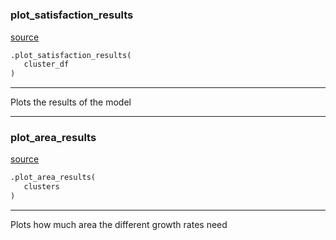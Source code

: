 #


### plot_satisfaction_results
[source](https://github.com/allfed/Seaweed-Upscaling-Model/blob/master/src/plotter.py/#L8)
```python
.plot_satisfaction_results(
   cluster_df
)
```

---
Plots the results of the model

----


### plot_area_results
[source](https://github.com/allfed/Seaweed-Upscaling-Model/blob/master/src/plotter.py/#L50)
```python
.plot_area_results(
   clusters
)
```

---
Plots how much area the different growth rates need
